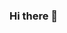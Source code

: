 ### Hi there 👋

<!--
**panchajaviera/panchajaviera** is a ✨ _special_ ✨ repository because its `README.md` (this file) appears on your GitHub profile.

Here are some ideas to get you started:

- 🔭 I’m currently working on my PhD thesis, and the codes that you might find here are the ones that I inherited/modified from other people. Somo other codes are "made" by me (at least in conceptualization, the scripting is from my husband, he's the genius programmer).
- 🌱 I’m currently learning Julia language with the great Leticia-maría
- 👯 I’m looking to collaborate on ...
- 🤔 I’m looking for help with ...
- 💬 Ask me about ...
- 📫 How to reach me: ...
- 😄 Pronouns: ...
- ⚡ Fun fact: ...
-->
